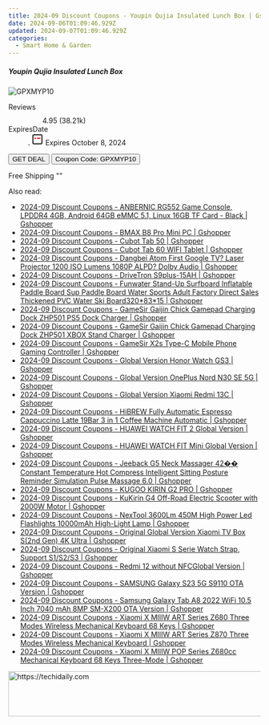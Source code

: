 ```yaml
---
title: 2024-09 Discount Coupons - Youpin Qujia Insulated Lunch Box | Gshopper
date: 2024-09-06T01:09:46.929Z
updated: 2024-09-07T01:09:46.929Z
categories:
  - Smart Home & Garden
---
```



<div class="max-w-4xl mx-auto grid grid-cols-1 lg:max-w-5xl lg:gap-x-20 lg:grid-cols-2">
  <div class="relative p-3 col-start-1 row-start-1 flex flex-col-reverse rounded-lg bg-gradient-to-t from-black/75 via-black/0 sm:bg-none sm:row-start-2 sm:p-0 lg:row-start-1">
    <h5 class="mt-1 text-lg font-semibold text-white sm:text-slate-900 md:text-2xl dark:sm:text-white">Youpin Qujia Insulated Lunch Box</h5>
  </div>
  
  <div class="col-start-1 col-end-3 row-start-1 grid gap-4 sm:mb-6 sm:grid-cols-4 lg:col-start-2 lg:row-span-6 lg:row-end-6 lg:mb-0 lg:gap-6">
      <img src="&quot;&quot;" onClick="javascript:window.open(decodeURIComponent('%22https%3A%2F%2Fwww.shareasale.com%2Fu.cfm%3Fd%3D1118282%26m%3D97331%26u%3D4338022%22'), '_blank');void(0);" alt="GPXMYP10" class="h-60 w-full rounded-lg object-cover sm:col-span-2 sm:h-52 lg:col-span-full" loading="lazy" />
    
  </div>
  <dl class="row-start-2 mt-4 flex items-center text-xs font-medium sm:row-start-3 sm:mt-1 md:mt-2.5 lg:row-start-2">
    <dt class="sr-only">Reviews</dt>
    <dd class="flex items-center text-indigo-600 dark:text-indigo-400">
      <svg width="24" height="24" fill="none" aria-hidden="true" class="mr-1 stroke-current dark:stroke-indigo-500">
        <path d="m12 5 2 5h5l-4 4 2.103 5L12 16l-5.103 3L9 14l-4-4h5l2-5Z" stroke-width="2" stroke-linecap="round" stroke-linejoin="round" />
      </svg>
      <span>4.95 <span class="font-normal text-slate-400">(38.21k)</span></span>
    </dd>
    <dt class="sr-only">ExpiresDate</dt>
    <dd class="flex items-center">
      <svg width="2" height="2" aria-hidden="true" fill="currentColor" class="mx-3 text-slate-300">
        <circle cx="1" cy="1" r="1" />
      </svg>
      <svg width="24" height="24" viewBox="0 0 24 24" fill="none" stroke="currentColor" stroke-width="2">
        <rect x="3" y="3" width="18" height="18" rx="2" fill="#fff" />
        <path d="M6 10L18 10" stroke="red" stroke-width="2" fill="none" />
        <path d="M10 6L10 18" stroke="#fff" stroke-width="2" fill="none" />
      </svg>
      Expires October 8, 2024    </dd>
  </dl>
  <div class="col-start-1 row-start-3 mt-4 self-center sm:col-start-2 sm:row-span-2 sm:row-start-2 sm:mt-0 lg:col-start-1 lg:row-start-3 lg:row-end-4 lg:mt-6">
    <button type="button" onClick="javascript:window.open(decodeURIComponent('%22https%3A%2F%2Fwww.shareasale.com%2Fu.cfm%3Fd%3D1118282%26m%3D97331%26u%3D4338022%22'), '_blank');void(0);" class="rounded-lg bg-red-600 px-3 py-2 text-sm font-medium leading-6 text-white">GET DEAL</button>
    <button type="button" onClick="javascript:window.open(decodeURIComponent('%22https%3A%2F%2Fwww.shareasale.com%2Fu.cfm%3Fd%3D1118282%26m%3D97331%26u%3D4338022%22'), '_blank');void(0);" class="border-dashed border-2 border-indigo-600 bg-green-100 text-sm leading-6 font-medium py-2 px-3 rounded-lg">Coupon Code: GPXMYP10</button>
  </div>
  <p class="col-start-1 mt-4 text-sm leading-6 sm:col-span-2 lg:col-span-1 lg:row-start-4 lg:mt-6 dark:text-slate-400">
    Free Shipping 
""  </p>
</div>
<span class="atpl-alsoreadstyle">Also read:</span>
<div><ul>
<li><a href="https://coupons.techidaily.com/coupon-1118300-share-97331-sale/"><u>2024-09 Discount Coupons - ANBERNIC RG552 Game Console, LPDDR4 4GB, Android 64GB eMMC 5.1, Linux 16GB TF Card - Black | Gshopper</u></a></li>
<li><a href="https://coupons.techidaily.com/coupon-1118304-share-97331-sale/"><u>2024-09 Discount Coupons - BMAX B8 Pro Mini PC | Gshopper</u></a></li>
<li><a href="https://coupons.techidaily.com/coupon-1118293-share-97331-sale/"><u>2024-09 Discount Coupons - Cubot Tab 50 | Gshopper</u></a></li>
<li><a href="https://coupons.techidaily.com/coupon-1118294-share-97331-sale/"><u>2024-09 Discount Coupons - Cubot Tab 60 WIFI Tablet | Gshopper</u></a></li>
<li><a href="https://coupons.techidaily.com/coupon-1118353-share-97331-sale/"><u>2024-09 Discount Coupons - Dangbei Atom First Google TV? Laser Projector 1200 ISO Lumens 1080P ALPD? Dolby Audio | Gshopper</u></a></li>
<li><a href="https://coupons.techidaily.com/coupon-1118290-share-97331-sale/"><u>2024-09 Discount Coupons - DriveTron S9plus-15AH | Gshopper</u></a></li>
<li><a href="https://coupons.techidaily.com/coupon-1118303-share-97331-sale/"><u>2024-09 Discount Coupons - Funwater Stand-Up Surfboard Inflatable Paddle Board Sup Paddle Board Water Sports Adult Factory Direct Sales Thickened PVC Water Ski Board320*83*15 | Gshopper</u></a></li>
<li><a href="https://coupons.techidaily.com/coupon-1118351-share-97331-sale/"><u>2024-09 Discount Coupons - GameSir Gaijin Chick Gamepad Charging Dock ZHP501 PS5 Dock Charger | Gshopper</u></a></li>
<li><a href="https://coupons.techidaily.com/coupon-1118352-share-97331-sale/"><u>2024-09 Discount Coupons - GameSir Gaijin Chick Gamepad Charging Dock ZHP501 XBOX Stand Charger | Gshopper</u></a></li>
<li><a href="https://coupons.techidaily.com/coupon-1118357-share-97331-sale/"><u>2024-09 Discount Coupons - GameSir X2s Type-C Mobile Phone Gaming Controller | Gshopper</u></a></li>
<li><a href="https://coupons.techidaily.com/coupon-1118297-share-97331-sale/"><u>2024-09 Discount Coupons - Global Version Honor Watch GS3 | Gshopper</u></a></li>
<li><a href="https://coupons.techidaily.com/coupon-1118308-share-97331-sale/"><u>2024-09 Discount Coupons - Global Version OnePlus Nord N30 SE 5G | Gshopper</u></a></li>
<li><a href="https://coupons.techidaily.com/coupon-1118356-share-97331-sale/"><u>2024-09 Discount Coupons - Global Version Xiaomi Redmi 13C | Gshopper</u></a></li>
<li><a href="https://coupons.techidaily.com/coupon-1118305-share-97331-sale/"><u>2024-09 Discount Coupons - HiBREW Fully Automatic Espresso Cappuccino Latte 19Bar 3 in 1 Coffee Machine Automatic | Gshopper</u></a></li>
<li><a href="https://coupons.techidaily.com/coupon-1118296-share-97331-sale/"><u>2024-09 Discount Coupons - HUAWEI WATCH FIT 2 Global Version | Gshopper</u></a></li>
<li><a href="https://coupons.techidaily.com/coupon-1118295-share-97331-sale/"><u>2024-09 Discount Coupons - HUAWEI WATCH FIT Mini Global Version | Gshopper</u></a></li>
<li><a href="https://coupons.techidaily.com/coupon-1118307-share-97331-sale/"><u>2024-09 Discount Coupons - Jeeback G5 Neck Massager 42�� Constant Temperature Hot Compress Intelligent Sitting Posture Reminder Simulation Pulse Massage 6.0 | Gshopper</u></a></li>
<li><a href="https://coupons.techidaily.com/coupon-1118358-share-97331-sale/"><u>2024-09 Discount Coupons - KUGOO KIRIN G2 PRO | Gshopper</u></a></li>
<li><a href="https://coupons.techidaily.com/coupon-1118354-share-97331-sale/"><u>2024-09 Discount Coupons - KuKirin G4 Off-Road Electric Scooter with 2000W Motor | Gshopper</u></a></li>
<li><a href="https://coupons.techidaily.com/coupon-1118359-share-97331-sale/"><u>2024-09 Discount Coupons - NexTool 3600Lm 450M High Power Led Flashlights 10000mAh High-Light Lamp | Gshopper</u></a></li>
<li><a href="https://coupons.techidaily.com/coupon-1118302-share-97331-sale/"><u>2024-09 Discount Coupons - Original Global Version Xiaomi TV Box S(2nd Gen) 4K Ultra | Gshopper</u></a></li>
<li><a href="https://coupons.techidaily.com/coupon-1118306-share-97331-sale/"><u>2024-09 Discount Coupons - Original Xiaomi S Serie Watch Strap, Support S1/S2/S3 | Gshopper</u></a></li>
<li><a href="https://coupons.techidaily.com/coupon-1118355-share-97331-sale/"><u>2024-09 Discount Coupons - Redmi 12 without NFCGlobal Version | Gshopper</u></a></li>
<li><a href="https://coupons.techidaily.com/coupon-1118292-share-97331-sale/"><u>2024-09 Discount Coupons - SAMSUNG Galaxy S23 5G S9110 OTA Version | Gshopper</u></a></li>
<li><a href="https://coupons.techidaily.com/coupon-1118291-share-97331-sale/"><u>2024-09 Discount Coupons - Samsung Galaxy Tab A8 2022 WiFi 10.5 Inch 7040 mAh 8MP SM-X200 OTA Version | Gshopper</u></a></li>
<li><a href="https://coupons.techidaily.com/coupon-1118298-share-97331-sale/"><u>2024-09 Discount Coupons - Xiaomi X MIIIW ART Series Z680 Three Modes Wireless Mechanical Keyboard 68 Keys | Gshopper</u></a></li>
<li><a href="https://coupons.techidaily.com/coupon-1118299-share-97331-sale/"><u>2024-09 Discount Coupons - Xiaomi X MIIIW ART Series Z870 Three Modes Wireless Mechanical Keyboard | Gshopper</u></a></li>
<li><a href="https://coupons.techidaily.com/coupon-1118301-share-97331-sale/"><u>2024-09 Discount Coupons - Xiaomi X MIIIW POP Series Z680cc Mechanical Keyboard 68 Keys Three-Mode | Gshopper</u></a></li>
</ul></div>

<ins class="adsbygoogle"
      style="display:block"
      data-ad-client="ca-pub-7571918770474297"
      data-ad-slot="8358498916"
      data-ad-format="auto"
      data-full-width-responsive="true"></ins>
<!-- affiliate ads begin -->
<a href="https://ephamedtechinc.pxf.io/c/5597632/2137212/26400" target="_top" id="2137212">
  <img src="//a.impactradius-go.com/display-ad/26400-2137212" border="0" alt="https://techidaily.com" width="728" height="90"/>
</a>
<img height="0" width="0" src="https://ephamedtechinc.pxf.io/i/5597632/2137212/26400" style="position:absolute;visibility:hidden;" border="0" />
<!-- affiliate ads end -->